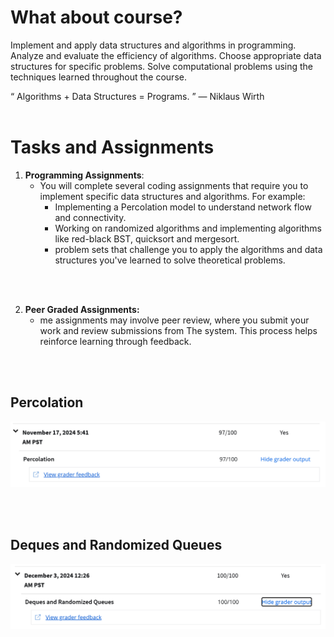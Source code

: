 # What about course?
Implement and apply data structures and algorithms in programming.
Analyze and evaluate the efficiency of algorithms.
Choose appropriate data structures for specific problems.
Solve computational problems using the techniques learned throughout the course.

“ Algorithms + Data Structures = Programs. ” — Niklaus Wirth
<br/><br/>

# Tasks and Assignments
1. **Programming Assignments**:
    * You will complete several coding assignments that require you to implement specific data structures and  algorithms. For example:
        * Implementing a Percolation model to understand network flow and connectivity.
        * Working on randomized algorithms and implementing algorithms like red-black BST, quicksort and mergesort.
        * problem sets that challenge you to apply the algorithms and data structures you've learned to solve theoretical problems.

<br/><br/>

 2. **Peer Graded Assignments:**
     * me assignments may involve peer review, where you submit your work and review submissions from The system. This process helps reinforce learning through feedback.          
    
<br/><br/>

## Percolation
![Percolation](./Grades/Module2/Programming%20Assignment/percolation.png)

<br/><br/>

## Deques and Randomized Queues
![queues](./Grades/Module4/queues.png)

        
    
